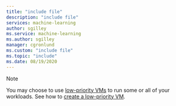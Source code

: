```yaml
---
title: "include file"
description: "include file"
services: machine-learning
author: sgilley
ms.service: machine-learning
ms.author: sgilley
manager: cgronlund
ms.custom: "include file"
ms.topic: "include"
ms.date: 08/19/2020
---
```


> [!NOTE]
> You may choose to use [low-priority VMs](../articles/machine-learning/concept-plan-manage-cost.md#low-pri-vm) to run some or all of your workloads. See how to [create a low-priority VM](../articles/machine-learning/how-to-create-attach-compute-sdk.md#low-pri-vm). 
